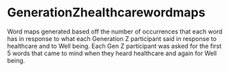 # GenerationZhealthcarewordmaps
Word maps generated based off the number of occurrences that each word has in response to what each Generation Z participant said in response to healthcare and to Well being.
Each Gen Z participant was asked for the first 5 words that came to mind when they heard healthcare and again for Well being.

